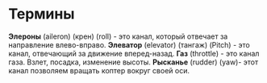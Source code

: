 # Термины

**Элероны** (aileron) (крен) (roll) - это канал, который отвечает за направление влево-вправо.
**Элеватор** (elevator) (тангаж) (Pitch) - это канал, отвечающий за движение вперед-назад.
**Газ** (throttle) - это канал газа. Взлет, посадка, изменение высоты.
**Рысканье** (rudder) (yaw)- этот канал позволяем вращать коптер вокруг своей оси.


